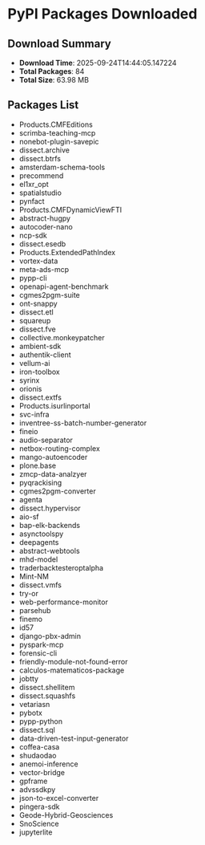 # PyPI Packages Downloaded

## Download Summary
- **Download Time**: 2025-09-24T14:44:05.147224
- **Total Packages**: 84
- **Total Size**: 63.98 MB

## Packages List
- Products.CMFEditions
- scrimba-teaching-mcp
- nonebot-plugin-savepic
- dissect.archive
- dissect.btrfs
- amsterdam-schema-tools
- precommend
- el1xr_opt
- spatialstudio
- pynfact
- Products.CMFDynamicViewFTI
- abstract-hugpy
- autocoder-nano
- ncp-sdk
- dissect.esedb
- Products.ExtendedPathIndex
- vortex-data
- meta-ads-mcp
- pypp-cli
- openapi-agent-benchmark
- cgmes2pgm-suite
- ont-snappy
- dissect.etl
- squareup
- dissect.fve
- collective.monkeypatcher
- ambient-sdk
- authentik-client
- vellum-ai
- iron-toolbox
- syrinx
- orionis
- dissect.extfs
- Products.isurlinportal
- svc-infra
- inventree-ss-batch-number-generator
- fineio
- audio-separator
- netbox-routing-complex
- mango-autoencoder
- plone.base
- zmcp-data-analzyer
- pyqrackising
- cgmes2pgm-converter
- agenta
- dissect.hypervisor
- aio-sf
- bap-elk-backends
- asynctoolspy
- deepagents
- abstract-webtools
- mhd-model
- traderbacktesteroptalpha
- Mint-NM
- dissect.vmfs
- try-or
- web-performance-monitor
- parsehub
- finemo
- id57
- django-pbx-admin
- pyspark-mcp
- forensic-cli
- friendly-module-not-found-error
- calculos-matematicos-package
- jobtty
- dissect.shellitem
- dissect.squashfs
- vetariasn
- pybotx
- pypp-python
- dissect.sql
- data-driven-test-input-generator
- coffea-casa
- shudaodao
- anemoi-inference
- vector-bridge
- gpframe
- advssdkpy
- json-to-excel-converter
- pingera-sdk
- Geode-Hybrid-Geosciences
- SnoScience
- jupyterlite
